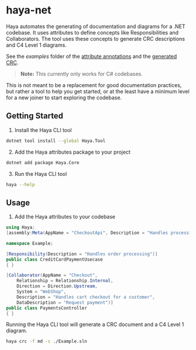 # haya-net
Haya automates the generating of documentation and diagrams for a .NET codebase. 
It uses attributes to define concepts like Responsibilities and Collaborators.
The tool uses these concepts to generate CRC descriptions and C4 Level 1 diagrams.

See the *examples* folder of the [attribute annotations](examples/Example/HayaEcomm.cs) and the [generated CRC](examples/Example/CRC.md).
 
> **Note:** This currently only works for C# codebases.

This is not meant to be a replacement for good documentation practices, but rather a tool to help you get started, 
or at the least have a minimum level for a new joiner to start exploring the codebase.

## Getting Started

1. Install the Haya CLI tool
```bash
dotnet tool install --global Haya.Tool
```
2. Add the Haya attributes package to your project
```bash
dotnet add package Haya.Core
```
3. Run the Haya CLI tool
```bash
haya --help
```

## Usage

1. Add the Haya attributes to your codebase

```csharp
using Haya;
[assembly:Meta(AppName = "CheckoutApi", Description = "Handles processing payment for a shopping cart", System = "HayaEcomm")]

namespace Example;

[Responsibility(Description = "Handles order processing")]
public class CreditCardPaymentUsecase
{ }

[Collaborator(AppName = "Checkout",
    Relationship = Relationship.Internal,
    Direction = Direction.Upstream,
    System = "WebShop",
    Description = "Handles cart checkout for a customer",
    DataDescription = "Request payment")]
public class PaymentsController
{ }
```
Running the Haya CLI tool will generate a CRC document and a C4 Level 1 diagram.
```bash
haya crc -f md -c ./Example.sln
```
